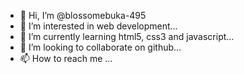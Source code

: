 - 👋 Hi, I’m @blossomebuka-495
- 👀 I’m interested in web development...
- 🌱 I’m currently learning html5, css3 and javascript...
- 💞️ I’m looking to collaborate on github...
- 📫 How to reach me ...

<!---
blossomebuka-495/blossomebuka-495 is a ✨ special ✨ repository because its `README.md` (this file) appears on your GitHub profile.
You can click the Preview link to take a look at your changes.
--->
